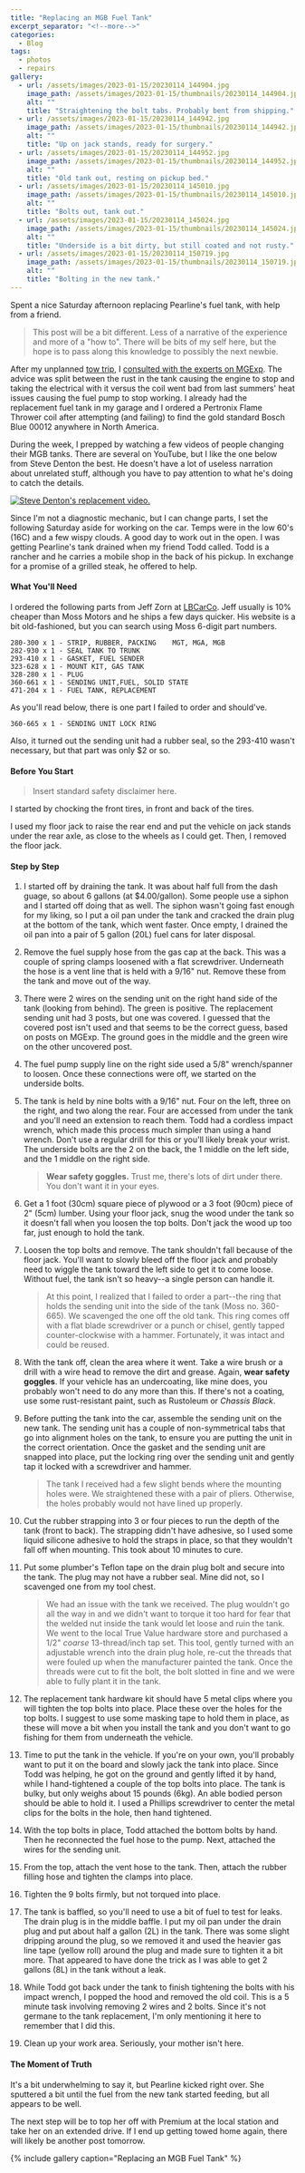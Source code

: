```yaml
---
title: "Replacing an MGB Fuel Tank"
excerpt_separator: "<!--more-->"
categories:
  - Blog
tags: 
  - photos
  - repairs
gallery: 
  - url: /assets/images/2023-01-15/20230114_144904.jpg
    image_path: /assets/images/2023-01-15/thumbnails/20230114_144904.jpg
    alt: ""
    title: "Straightening the bolt tabs. Probably bent from shipping."
  - url: /assets/images/2023-01-15/20230114_144942.jpg
    image_path: /assets/images/2023-01-15/thumbnails/20230114_144942.jpg
    alt: ""
    title: "Up on jack stands, ready for surgery."
  - url: /assets/images/2023-01-15/20230114_144952.jpg
    image_path: /assets/images/2023-01-15/thumbnails/20230114_144952.jpg
    alt: ""
    title: "Old tank out, resting on pickup bed."
  - url: /assets/images/2023-01-15/20230114_145010.jpg
    image_path: /assets/images/2023-01-15/thumbnails/20230114_145010.jpg
    alt: ""
    title: "Bolts out, tank out."
  - url: /assets/images/2023-01-15/20230114_145024.jpg
    image_path: /assets/images/2023-01-15/thumbnails/20230114_145024.jpg
    alt: ""
    title: "Underside is a bit dirty, but still coated and not rusty."
  - url: /assets/images/2023-01-15/20230114_150719.jpg
    image_path: /assets/images/2023-01-15/thumbnails/20230114_150719.jpg
    alt: ""
    title: "Bolting in the new tank."
---
```


Spent a nice Saturday afternoon replacing Pearline's fuel tank, with help from a friend.

<!--more-->

> This post will be a bit different. Less of a narrative of the experience and more of a "how to". There will be bits of my self here, but the hope is to pass along this knowledge to possibly the next newbie.

After my unplanned [tow trip](/blog/first-tow-trip-of-2023/), I [consulted with the experts on MGExp](https://www.mgexp.com/forum/mgb-and-gt-forum.1/first-tow-trip-of-2023.4604172/). The advice was split between the rust in the tank causing the engine to stop and taking the electrical with it versus the coil went bad from last summers' heat issues causing the fuel pump to stop working. I already had the replacement fuel tank in my garage and I ordered a Pertronix Flame Thrower coil after attempting (and failing) to find the gold standard Bosch Blue 00012 anywhere in North America.

During the week, I prepped by watching a few videos of people changing their MGB tanks. There are several on YouTube, but I like the one below from Steve Denton the best. He doesn't have a lot of useless narration about unrelated stuff, although you have to pay attention to what he's doing to catch the details.

[![Steve Denton's replacement video.](https://img.youtube.com/vi/6hpJj0vDACM/maxresdefault.jpg)](https://youtu.be/6hpJj0vDACM)

Since I'm not a diagnostic mechanic, but I can change parts, I set the following Saturday aside for working on the car. Temps were in the low 60's (16C) and a few wispy clouds. A good day to work out in the open. I was getting Pearline's tank drained when my friend Todd called. Todd is a rancher and he carries a mobile shop in the back of his pickup. In exchange for a promise of a grilled steak, he offered to help.

#### What You'll Need

I ordered the following parts from Jeff Zorn at [LBCarCo](https://lbcarco.com). Jeff usually is 10% cheaper than Moss Motors and he ships a few days quicker. His website is a bit old-fashioned, but you can search using Moss 6-digit part numbers.

    280-300 x 1 - STRIP, RUBBER, PACKING    MGT, MGA, MGB
    282-930 x 1 - SEAL TANK TO TRUNK
    293-410 x 1 - GASKET, FUEL SENDER
    323-628 x 1 - MOUNT KIT, GAS TANK
    328-280 x 1 - PLUG
    360-661 x 1 - SENDING UNIT,FUEL, SOLID STATE
    471-204 x 1 - FUEL TANK, REPLACEMENT

As you'll read below, there is one part I failed to order and should've.

    360-665 x 1 - SENDING UNIT LOCK RING

Also, it turned out the sending unit had a rubber seal, so the 293-410 wasn't necessary, but that part was only $2 or so.

#### Before You Start

> Insert standard safety disclaimer here.

I started by chocking the front tires, in front and back of the tires.

I used my floor jack to raise the rear end and put the vehicle on jack stands under the rear axle, as close to the wheels as I could get. Then, I removed the floor jack.

#### Step by Step

1. I started off by draining the tank. It was about half full from the dash guage, so about 6 gallons (at $4.00/gallon). Some people use a siphon and I started off doing that as well. The siphon wasn't going fast enough for my liking, so I put a oil pan under the tank and cracked the drain plug at the bottom of the tank, which went faster. Once empty, I drained the oil pan into a pair of 5 gallon (20L) fuel cans for later disposal.

1. Remove the fuel supply hose from the gas cap at the back. This was a couple of spring clamps loosened with a flat screwdriver. Underneath the hose is a vent line that is held with a 9/16" nut. Remove these from the tank and move out of the way.

1. There were 2 wires on the sending unit on the right hand side of the tank (looking from behind). The green is positive. The replacement sending unit had 3 posts, but one was covered. I guessed that the covered post isn't used and that seems to be the correct guess, based on posts on MGExp. The ground goes in the middle and the green wire on the other uncovered post.

1. The fuel pump supply line on the right side used a 5/8" wrench/spanner to loosen. Once these connections were off, we started on the underside bolts.

1. The tank is held by nine bolts with a 9/16" nut. Four on the left, three on the right, and two along the rear. Four are accessed from under the tank and you'll need an extension to reach them. Todd had a cordless impact wrench, which made this process much simpler than using a hand wrench. Don't use a regular drill for this or you'll likely break your wrist. The underside bolts are the 2 on the back, the 1 middle on the left side, and the 1 middle on the right side.

    > **Wear safety goggles.** Trust me, there's lots of dirt under there. You don't want it in your eyes.

1. Get a 1 foot (30cm) square piece of plywood or a 3 foot (90cm) piece of 2" (5cm) lumber. Using your floor jack, snug the wood under the tank so it doesn't fall when you loosen the top bolts. Don't jack the wood up too far, just enough to hold the tank.

1. Loosen the top bolts and remove. The tank shouldn't fall because of the floor jack. You'll want to slowly bleed off the floor jack and probably need to wiggle the tank toward the left side to get it to come loose. Without fuel, the tank isn't so heavy--a single person can handle it.

    > At this point, I realized that I failed to order a part--the ring that holds the sending unit into the side of the tank (Moss no. 360-665). We scavenged the one off the old tank. This ring comes off with a flat blade screwdriver or a punch or chisel, gently tapped counter-clockwise with a hammer. Fortunately, it was intact and could be reused.
    

1. With the tank off, clean the area where it went. Take a wire brush or a drill with a wire head to remove the dirt and grease. Again, **wear safety goggles**. If your vehicle has an undercoating, like mine does, you probably won't need to do any more than this. If there's not a coating, use some rust-resistant paint, such as Rustoleum or *Chassis Black*.

1. Before putting the tank into the car, assemble the sending unit on the new tank. The sending unit has a couple of non-symmetrical tabs that go into alignment holes on the tank, to ensure you are putting the unit in the correct orientation. Once the gasket and the sending unit are snapped into place, put the locking ring over the sending unit and gently tap it locked with a screwdriver and hammer.

    > The tank I received had a few slight bends where the mounting holes were. We straightened these with a pair of pliers. Otherwise, the holes probably would not have lined up properly.

1. Cut the rubber strapping into 3 or four pieces to run the depth of the tank (front to back). The strapping didn't have adhesive, so I used some liquid silicone adhesive to hold the straps in place, so that they wouldn't fall off when mounting. This took about 10 minutes to cure.

1. Put some plumber's Teflon tape on the drain plug bolt and secure into the tank. The plug may not have a rubber seal. Mine did not, so I scavenged one from my tool chest.

    > We had an issue with the tank we received. The plug wouldn't go all the way in and we didn't want to torque it too hard for fear that the welded nut inside the tank would let loose and ruin the tank. We went to the local True Value hardware store and purchased a 1/2" *coarse* 13-thread/inch tap set. This tool, gently turned with an adjustable wrench into the drain plug hole, re-cut the threads that were fouled up when the manufacturer painted the tank. Once the threads were cut to fit the bolt, the bolt slotted in fine and we were able to fully plant it in the tank.

1. The replacement tank hardware kit should have 5 metal clips where you will tighten the top bolts into place. Place these over the holes for the top bolts. I suggest to use some masking tape to hold them in place, as these will move a bit when you install the tank and you don't want to go fishing for them from underneath the vehicle.

1. Time to put the tank in the vehicle. If you're on your own, you'll probably want to put it on the board and slowly jack the tank into place. Since Todd was helping, he got on the ground and gently lifted it by hand, while I hand-tightened a couple of the top bolts into place. The tank is bulky, but only weighs about 15 pounds (6kg). An able bodied person should be able to hold it. I used a Phillips screwdriver to center the metal clips for the bolts in the hole, then hand tightened.

1. With the top bolts in place, Todd attached the bottom bolts by hand. Then he reconnected the fuel hose to the pump. Next, attached the wires for the sending unit.

1. From the top, attach the vent hose to the tank. Then, attach the rubber filling hose and tighten the clamps into place.

1. Tighten the 9 bolts firmly, but not torqued into place.

1. The tank is baffled, so you'll need to use a bit of fuel to test for leaks. The drain plug is in the middle baffle. I put my oil pan under the drain plug and put about half a gallon (2L) in the tank. There was some slight dripping around the plug, so we removed it and used the heavier gas line tape (yellow roll) around the plug and made sure to tighten it a bit more. That appeared to have done the trick as I was able to get 2 gallons (8L) in the tank without a leak.

1. While Todd got back under the tank to finish tightening the bolts with his impact wrench, I popped the hood and removed the old coil. This is a 5 minute task involving removing 2 wires and 2 bolts. Since it's not germane to the tank replacement, I'm only mentioning it here to remember that I did this.

1. Clean up your work area. Seriously, your mother isn't here.

#### The Moment of Truth

It's a bit underwhelming to say it, but Pearline kicked right over. She sputtered a bit until the fuel from the new tank started feeding, but all appears to be well.

The next step will be to top her off with Premium at the local station and take her on an extended drive. If I end up getting towed home again, there will likely be another post tomorrow.

{% include gallery caption="Replacing an MGB Fuel Tank" %}
